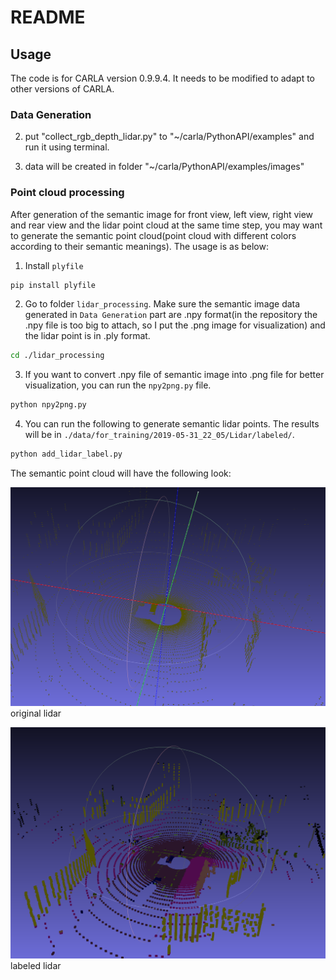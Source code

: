 # README

## Usage

The code is for CARLA version 0.9.9.4. It needs to be modified to adapt to other versions of CARLA.

### Data Generation

2. put "collect_rgb_depth_lidar.py" to "~/carla/PythonAPI/examples" and run it using terminal. 

3. data will be created in folder "~/carla/PythonAPI/examples/images"

### Point cloud processing

After generation of the semantic image for front view, left view, right view and rear view and the lidar point cloud at the same time step, you may want to generate the semantic point cloud(point cloud with different colors according to their semantic meanings). The usage is as below:

1. Install `plyfile`

```bash
pip install plyfile
```

2. Go to folder `lidar_processing`. Make sure the semantic image data generated in `Data Generation` part are .npy format(in the repository the .npy file is too big to attach, so I put the .png image for visualization) and the lidar point is in .ply format.

```bash
cd ./lidar_processing
```

3. If you want to convert .npy file of semantic image into .png file for better visualization, you can run the `npy2png.py` file.

```bash
python npy2png.py
```

4. You can run the following to generate semantic lidar points. The results will be in `./data/for_training/2019-05-31_22_05/Lidar/labeled/`.

```bash
python add_lidar_label.py
```

The semantic point cloud will have the following look:

![original lidar](./imgs/lidar.png)
original lidar

![labeled lidar](./imgs/lidar_labeled.png)
labeled lidar
